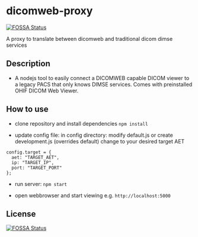 # dicomweb-proxy
[![FOSSA Status](https://app.fossa.io/api/projects/git%2Bgithub.com%2Fknopkem%2Fdicomweb-proxy.svg?type=shield)](https://app.fossa.io/projects/git%2Bgithub.com%2Fknopkem%2Fdicomweb-proxy?ref=badge_shield)

A proxy to translate between dicomweb and traditional dicom dimse services

## Description
* A nodejs tool to easily connect a DICOMWEB capable DICOM viewer to a legacy PACS that only knows DIMSE services. Comes with preinstalled OHIF DICOM Web Viewer.

## How to use
* clone repository and install dependencies 
```npm install```

* update config file:
in config directory: modify default.js or create development.js (overrides default) 
change to your desired target AET

```
config.target = {
  aet: "TARGET_AET",
  ip: "TARGET_IP",
  port: "TARGET_PORT"
};
```

* run server:
```npm start```

* open webbrowser and start viewing
e.g. ```http://localhost:5000```

## License
[![FOSSA Status](https://app.fossa.io/api/projects/git%2Bgithub.com%2Fknopkem%2Fdicomweb-proxy.svg?type=large)](https://app.fossa.io/projects/git%2Bgithub.com%2Fknopkem%2Fdicomweb-proxy?ref=badge_large)
